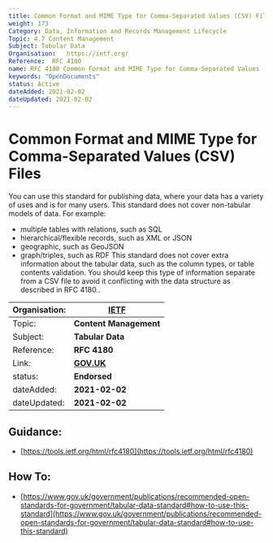 ```yaml
---
title: Common Format and MIME Type for Comma-Separated Values (CSV) Files
weight: 173
Category: Data, Information and Records Management Lifecycle
Topic: 4.7 Content Management
Subject: Tabular Data
Organisation:	https://ietf.org/
Reference:	RFC 4180
name: RFC 4180 Common Format and MIME Type for Comma-Separated Values (CSV) Files
keywords: "OpenDocuments"
status: Active
dateAdded: 2021-02-02
dateUpdated: 2021-02-02
---
```


# Common Format and MIME Type for Comma-Separated Values (CSV) Files

You can use this standard for publishing data, where your data has a variety of uses and is for many users. This standard does not cover non-tabular models of data. For example:
- multiple tables with relations, such as SQL
- hierarchical/flexible records, such as XML or JSON
- geographic, such as GeoJSON
- graph/triples, such as RDF
This standard does not cover extra information about the tabular data, such as the column types, or table contents validation. You should keep this type of information separate from a CSV file to avoid it conflicting with the data structure as described in RFC 4180..

| Organisation: | **[IETF](https://ietf.org/)**|
| --- | --- |
| Topic: | **Content Management** | 
| Subject: | **Tabular Data** |
| Reference: | **RFC 4180** |
| Link: | **[GOV.UK](https://www.gov.uk/government/publications/recommended-open-standards-for-government/tabular-data-standard#how-to-use-this-standard)** |
| status: | **Endorsed** |
| dateAdded: | **2021-02-02** |
| dateUpdated: | **2021-02-02** |


## Guidance:
 - [https://tools.ietf.org/html/rfc4180](https://tools.ietf.org/html/rfc4180)

## How To:
 - [https://www.gov.uk/government/publications/recommended-open-standards-for-government/tabular-data-standard#how-to-use-this-standard](https://www.gov.uk/government/publications/recommended-open-standards-for-government/tabular-data-standard#how-to-use-this-standard)
